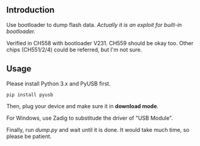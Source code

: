 ## Introduction

Use bootloader to dump flash data. *Actually it is an exploit for built-in bootloader.*

Verified in CH558 with bootloader V231. CH559 should be okay too. Other chips (CH551/2/4) could be referred, but I'm not sure.

## Usage

Please install Python 3.x and PyUSB first.

```
pip install pyusb
```

Then, plug your device and make sure it in **download mode**.

For Windows, use Zadig to substitude the driver of "USB Module".

Finally, run *dump.py* and wait until it is done. It would take much time, so please be patient.
